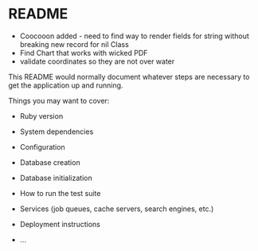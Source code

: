 # README

* Coocooon added - need to find way to render fields for string without breaking new record for nil   Class
* Find Chart that works with wicked PDF
* validate coordinates so they are not over water






This README would normally document whatever steps are necessary to get the
application up and running.

Things you may want to cover:

* Ruby version

* System dependencies

* Configuration

* Database creation

* Database initialization

* How to run the test suite

* Services (job queues, cache servers, search engines, etc.)

* Deployment instructions

* ...
